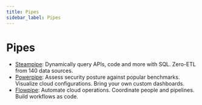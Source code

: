 ```yaml
---
title: Pipes
sidebar_label: Pipes
---
```


# Pipes


- [Steampipe](/pipes/docs/using/steampipe/):  Dynamically query APIs, code and more with SQL. Zero-ETL from 140 data sources.
- [Powerpipe](/pipes/docs/using/powerpipe/): Assess security posture against popular benchmarks. Visualize cloud configurations. Bring your own custom dashboards.
- [Flowpipe](/pipes/docs/using/flowpipe/):  Automate cloud operations. Coordinate people and pipelines. Build workflows as code.


